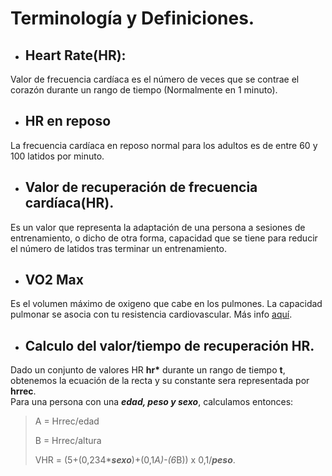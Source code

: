 # Terminología y Definiciones.

- ## Heart Rate(HR):

Valor de frecuencia cardíaca es el número de veces que se contrae el corazón durante un rango de tiempo (Normalmente en 1 minuto).

- ## HR en reposo
La frecuencia cardíaca en reposo normal para los adultos es de entre 60 y 100 latidos por minuto.

- ## Valor de recuperación de frecuencia cardíaca(HR).

Es un valor que representa la adaptación de una persona a sesiones de entrenamiento, o dicho de otra forma, capacidad que se tiene para reducir el número de latidos tras terminar un entrenamiento.

- ## VO2 Max
Es el volumen máximo de oxigeno que cabe en los pulmones. La capacidad pulmonar se asocia con tu resistencia cardiovascular. Más info [aquí](https://www.palabraderunner.com/vo2-max-que-es-y-formula/).

- ## Calculo del valor/tiempo de recuperación HR.

Dado un conjunto de valores HR __hr*__ durante un rango de tiempo __t__, obtenemos la ecuación de la recta y su constante sera representada por __hrrec__.  
Para una persona con una ___edad, peso y sexo___, calculamos entonces:

> A = Hrrec/edad
>
> B = Hrrec/altura
> 
> VHR = (5+(0,234*___sexo___)+(0,1*A)-(6*B)) x 0,1/___peso___.

